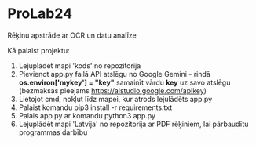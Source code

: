 # ProLab24
Rēķinu apstrāde ar OCR un datu analīze

Kā palaist projektu:
1. Lejuplādēt mapi 'kods' no repozitorija
2. Pievienot app.py failā API atslēgu no Google Gemini - rindā **os.environ['mykey'] = "key"** samainīt vārdu **key** uz savo atslēgu (bezmaksas pieejams https://aistudio.google.com/apikey)
3. Lietojot cmd, nokļut līdz mapei, kur atrods lejulādēts app.py
4. Palaist komandu pip3 install -r requirements.txt
5. Palais app.py ar komandu python3 app.py
6. Lejuplādēt mapi 'Latvija' no repozitorija ar PDF rēķiniem, lai pārbaudītu programmas darbību
